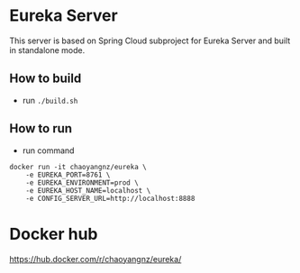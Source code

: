 # Eureka Server

This server is based on Spring Cloud subproject for Eureka Server and built in standalone mode.

## How to build
- run `./build.sh`

## How to run
- run command
```
docker run -it chaoyangnz/eureka \
    -e EUREKA_PORT=8761 \
    -e EUREKA_ENVIRONMENT=prod \
    -e EUREKA_HOST_NAME=localhost \
    -e CONFIG_SERVER_URL=http://localhost:8888
```

# Docker hub

https://hub.docker.com/r/chaoyangnz/eureka/
